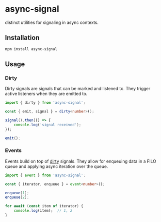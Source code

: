 # async-signal

distinct utilities for signaling in async contexts.

## Installation

```bash
npm install async-signal
```

## Usage

### Dirty

Dirty signals are signals that can be marked and listened to.
They trigger active listeners when they are emitted to.

```typescript
import { dirty } from 'async-signal';

const { emit, signal } = dirty<number>();

signal().then(() => {
	console.log('signal received');
});

emit();
```

### Events

Events build on top of [dirty](#dirty) signals.
They allow for enqueuing data in a FILO queue and
applying async iteration over the queue.

```typescript
import { event } from 'async-signal';

const { iterator, enqueue } = event<number>();

enqueue(1);
enqueue(2);

for await (const item of iterator) {
	console.log(item);	// 1, 2
}
```
